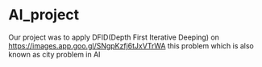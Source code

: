 # AI_project

Our project was to apply DFID(Depth First Iterative Deeping) on https://images.app.goo.gl/SNgpKzfj6tJxVTrWA this problem which is also known as city problem in AI
